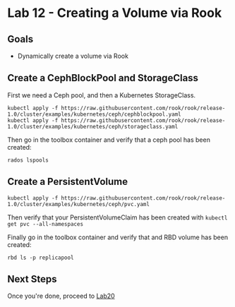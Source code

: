 # Lab 12 - Creating a Volume via Rook

## Goals

* Dynamically create a volume via Rook

## Create a CephBlockPool and StorageClass

First we need a Ceph pool, and then a Kubernetes StorageClass.
```
kubectl apply -f https://raw.githubusercontent.com/rook/rook/release-1.0/cluster/examples/kubernetes/ceph/cephblockpool.yaml
kubectl apply -f https://raw.githubusercontent.com/rook/rook/release-1.0/cluster/examples/kubernetes/ceph/storageclass.yaml
```

Then go in the toolbox container and verify that a ceph pool has been created:
```
rados lspools
```

## Create a PersistentVolume

```
kubectl apply -f https://raw.githubusercontent.com/rook/rook/release-1.0/cluster/examples/kubernetes/ceph/pvc.yaml
```
Then verify that your PersistentVolumeClaim has been created with `kubectl get pvc --all-namespaces`

Finally go in the toolbox container and verify that and RBD volume has been created:
```
rbd ls -p replicapool
```
## Next Steps

Once you're done, proceed to [Lab20](Lab20.md)
